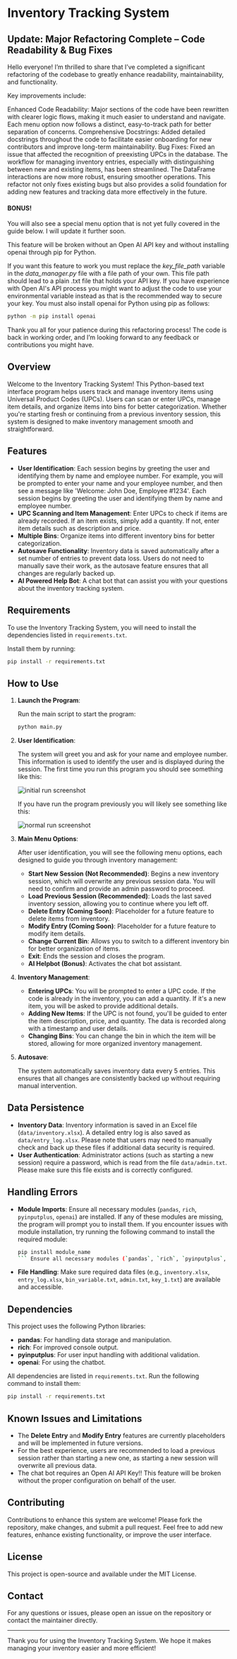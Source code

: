 # Inventory Tracking System

## Update: Major Refactoring Complete – Code Readability & Bug Fixes

Hello everyone! I’m thrilled to share that I’ve completed a significant refactoring of the codebase to greatly enhance readability, maintainability, and functionality.

Key improvements include:

Enhanced Code Readability: Major sections of the code have been rewritten with clearer logic flows, making it much easier to understand and navigate. Each menu option now follows a distinct, easy-to-track path for better separation of concerns.
Comprehensive Docstrings: Added detailed docstrings throughout the code to facilitate easier onboarding for new contributors and improve long-term maintainability.
Bug Fixes: Fixed an issue that affected the recognition of preexisting UPCs in the database. The workflow for managing inventory entries, especially with distinguishing between new and existing items, has been streamlined. The DataFrame interactions are now more robust, ensuring smoother operations.
This refactor not only fixes existing bugs but also provides a solid foundation for adding new features and tracking data more effectively in the future.

#### BONUS!

You will also see a special menu option that is not yet fully covered in the guide below. I will update it further soon.

This feature will be broken without an Open AI API key and without installing openai through pip for Python.

If you want this feature to work you must replace the *key_file_path* variable in the *data_manager.py* file with a file path of your own.
This file path should lead to a plain .txt file that holds your API key. If you have experience with Open AI's API process you might
want to adjust the code to use your environmental variable instead as that is the recommended way to secure your key.
You must also install openai for Python using pip as follows:

```sh
python -m pip install openai
```

Thank you all for your patience during this refactoring process! The code is back in working order, and I’m looking forward to any feedback or contributions you might have.

## Overview

Welcome to the Inventory Tracking System! This Python-based text interface program helps users track and manage inventory items using Universal Product Codes (UPCs). Users can scan or enter UPCs, manage item details, and organize items into bins for better categorization. Whether you're starting fresh or continuing from a previous inventory session, this system is designed to make inventory management smooth and straightforward.

## Features

- **User Identification**: Each session begins by greeting the user and identifying them by name and employee number. For example, you will be prompted to enter your name and your employee number, and then see a message like 'Welcome: John Doe, Employee #1234'. Each session begins by greeting the user and identifying them by name and employee number.
- **UPC Scanning and Item Management**: Enter UPCs to check if items are already recorded. If an item exists, simply add a quantity. If not, enter item details such as description and price.
- **Multiple Bins**: Organize items into different inventory bins for better categorization.
- **Autosave Functionality**: Inventory data is saved automatically after a set number of entries to prevent data loss. Users do not need to manually save their work, as the autosave feature ensures that all changes are regularly backed up.
- **AI Powered Help Bot**: A chat bot that can assist you with your questions about the inventory tracking system.

## Requirements

To use the Inventory Tracking System, you will need to install the dependencies listed in `requirements.txt`.

Install them by running:

```sh
pip install -r requirements.txt
```

## How to Use

1. **Launch the Program**:
   
   Run the main script to start the program:
   ```sh
   python main.py
   ```

2. **User Identification**:
   
   The system will greet you and ask for your name and employee number. This information is used to identify the user and is displayed during the session.
   The first time you run this program you should see something like this:
   
   ![initial run screenshot](https://github.com/AlexHunter89/Simple-Inventory-Aide/blob/main/screenshots_simple_inventory_aide/screenshot1.png?raw=true)

   If you have run the program previously you will likely see something like this:

   ![normal run screenshot](https://github.com/AlexHunter89/Simple-Inventory-Aide/blob/main/screenshots_simple_inventory_aide/screenshot2.png?raw=true)

4. **Main Menu Options**:

   After user identification, you will see the following menu options, each designed to guide you through inventory management:

   - **Start New Session (Not Recommended)**: Begins a new inventory session, which will overwrite any previous session data. You will need to confirm and provide an admin password to proceed.
   - **Load Previous Session (Recommended)**: Loads the last saved inventory session, allowing you to continue where you left off.
   - **Delete Entry (Coming Soon)**: Placeholder for a future feature to delete items from inventory.
   - **Modify Entry (Coming Soon)**: Placeholder for a future feature to modify item details.
   - **Change Current Bin**: Allows you to switch to a different inventory bin for better organization of items.
   - **Exit**: Ends the session and closes the program.
   - **AI Helpbot (Bonus)**: Activates the chat bot assistant.

5. **Inventory Management**:
   - **Entering UPCs**: You will be prompted to enter a UPC code. If the code is already in the inventory, you can add a quantity. If it's a new item, you will be asked to provide additional details.
   - **Adding New Items**: If the UPC is not found, you'll be guided to enter the item description, price, and quantity. The data is recorded along with a timestamp and user details.
   - **Changing Bins**: You can change the bin in which the item will be stored, allowing for more organized inventory management.

6. **Autosave**:
   
   The system automatically saves inventory data every 5 entries. This ensures that all changes are consistently backed up without requiring manual intervention.

## Data Persistence

- **Inventory Data**: Inventory information is saved in an Excel file (`data/inventory.xlsx`). A detailed entry log is also saved as `data/entry_log.xlsx`. Please note that users may need to manually check and back up these files if additional data security is required.
- **User Authentication**: Administrator actions (such as starting a new session) require a password, which is read from the file `data/admin.txt`. Please make sure this file exists and is correctly configured.

## Handling Errors

- **Module Imports**: Ensure all necessary modules (`pandas`, `rich`, `pyinputplus`, `openai`) are installed. If any of these modules are missing, the program will prompt you to install them. If you encounter issues with module installation, try running the following command to install the required module:
  ```sh
  pip install module_name
  ``` Ensure all necessary modules (`pandas`, `rich`, `pyinputplus`, 'openai') are installed. If any of these modules are missing, the program will prompt you to install them.
- **File Handling**: Make sure required data files (e.g., `inventory.xlsx`, `entry_log.xlsx`, `bin_variable.txt`, `admin.txt`, `key_1.txt`) are available and accessible.

## Dependencies

This project uses the following Python libraries:

- **pandas**: For handling data storage and manipulation.
- **rich**: For improved console output.
- **pyinputplus**: For user input handling with additional validation.
- **openai**: For using the chatbot.

All dependencies are listed in `requirements.txt`. Run the following command to install them:

```sh
pip install -r requirements.txt
```

## Known Issues and Limitations

- The **Delete Entry** and **Modify Entry** features are currently placeholders and will be implemented in future versions.
- For the best experience, users are recommended to load a previous session rather than starting a new one, as starting a new session will overwrite all previous data.
- The chat bot requires an Open AI API Key!! This feature will be broken without the proper configuration on behalf of the user.

## Contributing

Contributions to enhance this system are welcome! Please fork the repository, make changes, and submit a pull request. Feel free to add new features, enhance existing functionality, or improve the user interface.

## License

This project is open-source and available under the MIT License.

## Contact

For any questions or issues, please open an issue on the repository or contact the maintainer directly.

---
Thank you for using the Inventory Tracking System. We hope it makes managing your inventory easier and more efficient!
